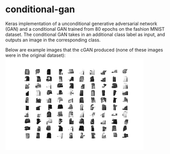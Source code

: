 # conditional-gan
Keras implementation of a unconditional generative adversarial network (GAN) and a conditional GAN trained from 80 epochs on the fashion MNIST dataset. The conditional GAN
takes in an additional class label as input, and outputs an image in the corresponding class.

Below are example images that the cGAN produced (none of these images were in the original dataset):
![imgs](https://github.com/billsun9/conditional-gan/blob/master/imgs/unconditional_generator_preds.jpg)
